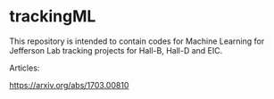 # trackingML

This repository is intended to contain codes for Machine Learning
for Jefferson Lab tracking projects for Hall-B, Hall-D and EIC.


Articles:

https://arxiv.org/abs/1703.00810

